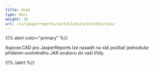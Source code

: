 ```yaml
---
title: Úvod
type: docs
weight: 10
url: /cs/jasperreports/installation/introduction/
---
```


{{% alert color="primary" %}}

Aspose.CAD pro JasperReports lze nasadit na váš počítač jednoduše přidáním uvolněného JAR souboru do vaší třídy.

{{% /alert %}}
